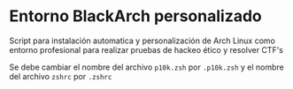 # Entorno BlackArch personalizado
Script para instalación automatica y personalización de Arch Linux como entorno profesional para realizar pruebas de hackeo ético y resolver CTF's

Se debe cambiar el nombre del archivo `p10k.zsh` por `.p10k.zsh` y el nombre del archivo `zshrc` por `.zshrc`
